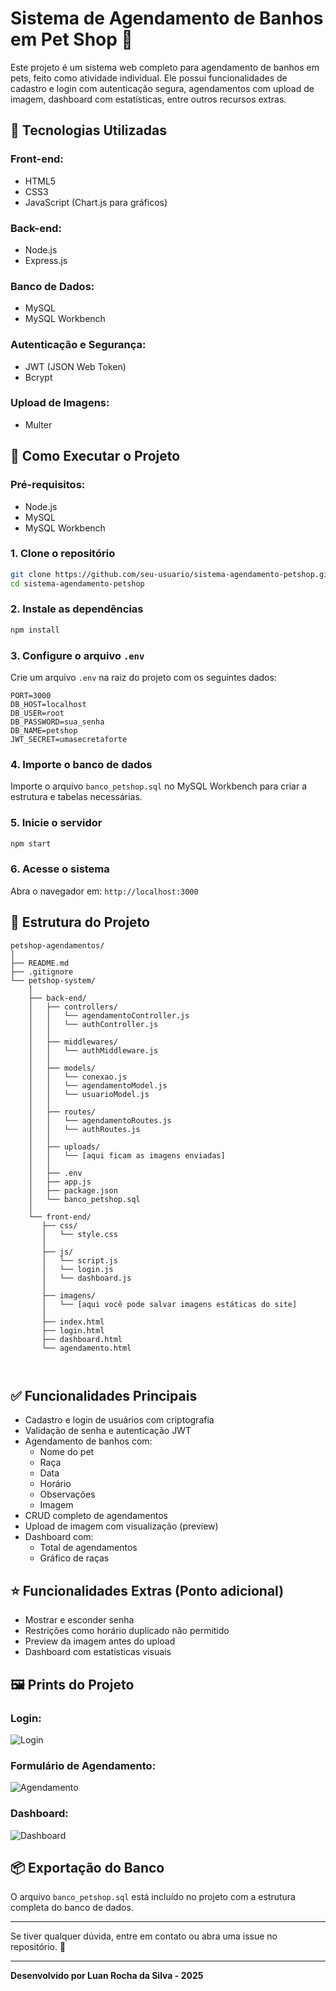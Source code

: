 # Sistema de Agendamento de Banhos em Pet Shop 🐶

Este projeto é um sistema web completo para agendamento de banhos em pets, feito como atividade individual. Ele possui funcionalidades de cadastro e login com autenticação segura, agendamentos com upload de imagem, dashboard com estatísticas, entre outros recursos extras.

## 🔧 Tecnologias Utilizadas

### Front-end:
- HTML5
- CSS3
- JavaScript (Chart.js para gráficos)

### Back-end:
- Node.js
- Express.js

### Banco de Dados:
- MySQL
- MySQL Workbench

### Autenticação e Segurança:
- JWT (JSON Web Token)
- Bcrypt

### Upload de Imagens:
- Multer

## 🚀 Como Executar o Projeto

### Pré-requisitos:
- Node.js
- MySQL
- MySQL Workbench

### 1. Clone o repositório
```bash
git clone https://github.com/seu-usuario/sistema-agendamento-petshop.git
cd sistema-agendamento-petshop
```

### 2. Instale as dependências
```bash
npm install
```

### 3. Configure o arquivo `.env`
Crie um arquivo `.env` na raiz do projeto com os seguintes dados:
```env
PORT=3000
DB_HOST=localhost
DB_USER=root
DB_PASSWORD=sua_senha
DB_NAME=petshop
JWT_SECRET=umasecretaforte
```

### 4. Importe o banco de dados
Importe o arquivo `banco_petshop.sql` no MySQL Workbench para criar a estrutura e tabelas necessárias.

### 5. Inicie o servidor
```bash
npm start
```

### 6. Acesse o sistema
Abra o navegador em: `http://localhost:3000`

## 📂 Estrutura do Projeto
```
petshop-agendamentos/
│
├── README.md
├── .gitignore
└── petshop-system/
    │
    ├── back-end/
    │   ├── controllers/
    │   │   └── agendamentoController.js
    │   │   └── authController.js
    │   │
    │   ├── middlewares/
    │   │   └── authMiddleware.js
    │   │
    │   ├── models/
    │   │   └── conexao.js
    │   │   └── agendamentoModel.js
    │   │   └── usuarioModel.js
    │   │
    │   ├── routes/
    │   │   └── agendamentoRoutes.js
    │   │   └── authRoutes.js
    │   │
    │   ├── uploads/
    │   │   └── [aqui ficam as imagens enviadas]
    │   │
    │   ├── .env
    │   ├── app.js
    │   ├── package.json
    │   └── banco_petshop.sql
    │
    └── front-end/
       ├── css/
       │   └── style.css
       │
       ├── js/
       │   └── script.js
       │   └── login.js
       │   └── dashboard.js
       │
       ├── imagens/
       │   └── [aqui você pode salvar imagens estáticas do site]
       │
       ├── index.html
       ├── login.html
       ├── dashboard.html
       └── agendamento.html
    
    

```

## ✅ Funcionalidades Principais
- Cadastro e login de usuários com criptografia
- Validação de senha e autenticação JWT
- Agendamento de banhos com:
  - Nome do pet
  - Raça
  - Data
  - Horário
  - Observações
  - Imagem
- CRUD completo de agendamentos
- Upload de imagem com visualização (preview)
- Dashboard com:
  - Total de agendamentos
  - Gráfico de raças

## ⭐ Funcionalidades Extras (Ponto adicional)
- Mostrar e esconder senha
- Restrições como horário duplicado não permitido
- Preview da imagem antes do upload
- Dashboard com estatísticas visuais

## 🖼 Prints do Projeto
### Login:
![Login](prints/login.png)

### Formulário de Agendamento:
![Agendamento](prints/formulario.png)

### Dashboard:
![Dashboard](prints/dashboard.png)

## 📦 Exportação do Banco
O arquivo `banco_petshop.sql` está incluído no projeto com a estrutura completa do banco de dados.

---

Se tiver qualquer dúvida, entre em contato ou abra uma issue no repositório. 🐾

---
**Desenvolvido por Luan Rocha da Silva - 2025**

